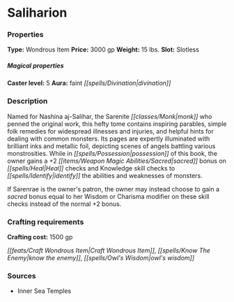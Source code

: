 ﻿---
Title: "Saliharion"
Type: "Wondrous Item"
Price: "3000 gp"
Weight: "15 lbs."
Slot: "Slotless"
Caster level: "5"
Aura: "faint divination"
Description: |
  "Named for Nashina aj-Salihar, the Sarenite monk who penned the original work, this hefty tome contains inspiring parables, simple folk remedies for widespread illnesses and injuries, and helpful hints for dealing with common monsters. Its pages are expertly illuminated with brilliant inks and metallic foil, depicting scenes of angels battling various monstrosities. While in possession of this book, the owner gains a +2 sacred bonus on Heal checks and Knowledge skill checks to identify the abilities and weaknesses of monsters.
  If Sarenrae is the owner's patron, the owner may instead choose to gain a sacred bonus equal to her Wisdom or Charisma modifier on these skill checks instead of the normal +2 bonus."
Crafting cost: "1500 gp"
Sources: "['Inner Sea Temples']"
---

# Saliharion

### Properties

**Type:** Wondrous Item **Price:** 3000 gp **Weight:** 15 lbs. **Slot:** Slotless

##### Magical properties

**Caster level:** 5 **Aura:** faint _[[spells/Divination|divination]]_

### Description

Named for Nashina aj-Salihar, the Sarenite _[[classes/Monk|monk]]_ who penned the original work, this hefty tome contains inspiring parables, simple folk remedies for widespread illnesses and injuries, and helpful hints for dealing with common monsters. Its pages are expertly illuminated with brilliant inks and metallic foil, depicting scenes of angels battling various monstrosities. While in _[[spells/Possession|possession]]_ of this book, the owner gains a +2 _[[items/Weapon Magic Abilities/Sacred|sacred]]_ bonus on _[[spells/Heal|Heal]]_ checks and Knowledge skill checks to _[[spells/Identify|identify]]_ the abilities and weaknesses of monsters.

If Sarenrae is the owner's patron, the owner may instead choose to gain a _sacred_ bonus equal to her Wisdom or Charisma modifier on these skill checks instead of the normal +2 bonus.

### Crafting requirements

**Crafting cost:** 1500 gp

_[[feats/Craft Wondrous Item|Craft Wondrous Item]]_, _[[spells/Know The Enemy|know the enemy]]_, _[[spells/Owl's Wisdom|owl's wisdom]]_

### Sources

* Inner Sea Temples